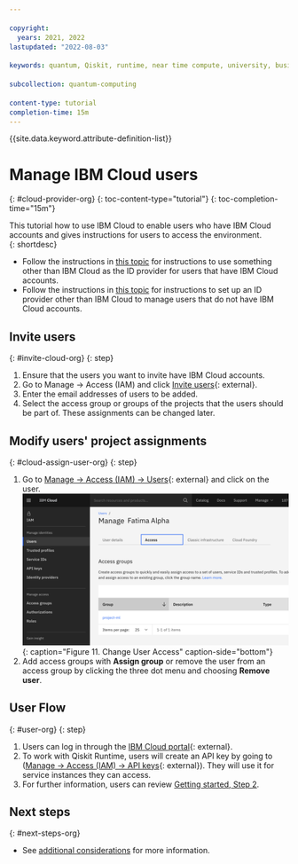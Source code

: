 ```yaml
---

copyright:
  years: 2021, 2022
lastupdated: "2022-08-03"

keywords: quantum, Qiskit, runtime, near time compute, university, business, organization

subcollection: quantum-computing

content-type: tutorial
completion-time: 15m
---
```


{{site.data.keyword.attribute-definition-list}}

# Manage IBM Cloud users
{: #cloud-provider-org}
{: toc-content-type="tutorial"}
{: toc-completion-time="15m"}

This tutorial how to use IBM Cloud to enable users who have IBM Cloud accounts and gives instructions for users to access the environment.  
{: shortdesc}

* Follow the instructions in [this topic](/docs/quantum-computing?topic=quantum-computing-appid-cloud-org) for instructions to use something other than IBM Cloud as the ID provider for users that have IBM Cloud accounts.
* Follow the instructions in [this topic](/docs/quantum-computing?topic=quantum-computing-appid-org) for instructions to set up an ID provider other than IBM Cloud to manage users that do not have IBM Cloud accounts.

## Invite users
{: #invite-cloud-org}
{: step}

1. Ensure that the users you want to invite have IBM Cloud accounts.
2. Go to Manage → Access (IAM) and click [Invite users](https://cloud.ibm.com/iam/users/invite_users){: external}.
3. Enter the email addresses of users to be added.
4. Select the access group or groups of the projects that the users should be part of. These assignments can be changed later.

## Modify users' project assignments
{: #cloud-assign-user-org}
{: step}

1. Go to [Manage → Access (IAM) → Users](https://cloud.ibm.com/iam/users){: external} and click on the user.
   ![Change User Access](images/org-guide-manage-user.png "Change User Access"){: caption="Figure 11. Change User Access" caption-side="bottom"}
2. Add access groups with **Assign group** or remove the user from an access group by clicking the three dot menu and choosing **Remove user**.

## User Flow
{: #user-org}
{: step}

1. Users can log in through the [IBM Cloud portal](https://cloud.ibm.com/){: external}.
2. To work with Qiskit Runtime, users will create an API key by going to ([Manage → Access (IAM) → API keys](https://cloud.ibm.com/iam/apikeys){: external}).  They will use it for service instances they can access.
3. For further information, users can review [Getting started, Step 2](/docs/quantum-computing?topic=quantum-computing-quickstart#install-packages).

## Next steps
{: #next-steps-org}

* See [additional considerations](/docs/quantum-computing?topic=quantum-computing-considerations-org) for more information.

